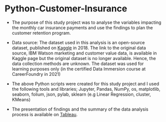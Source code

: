 # Python-Customer-Insurance

- The purpose of this study project was to analyse the variables impacting the monthly car insurance payments and use the findings to plan the customer retention program. 

- Data source:  The dataset used in this analysis is an open-source dataset, published on [Kaggle](https://www.kaggle.com/pankajjsh06/ibm-watson-marketing-customer-value-data) in 2018. The link to the original data source, IBM Watson marketing and customer value data, is available in Kaggle page but the original dataset is no longer available. Hence, the data collection methods are unknown. The dataset was used for learning purposes only (in the certified Data Immersion course at CareerFoundry in 2021)

-	The above Python scripts were created for this study project and I used the following tools and libraries; Jupyter, Pandas, NumPy, os, matplotlib, seaborn, folium, json, pylab, sklearn (e.g Linear Regression, cluster, KMeans)

- The presentation of findings and the summary of the data analysis process is available on [Tableau](https://public.tableau.com/app/profile/senja.p8569/viz/CarInsuranceData_16370600838990/CarInsuranceData).
